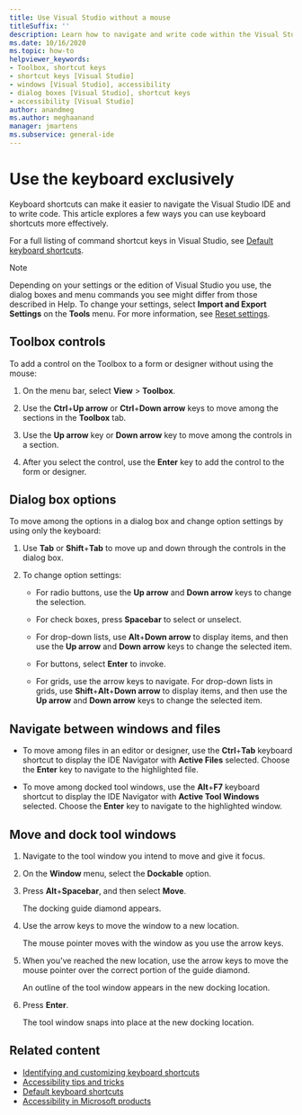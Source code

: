 ```yaml
---
title: Use Visual Studio without a mouse
titleSuffix: ''
description: Learn how to navigate and write code within the Visual Studio integrated development environment (IDE) by just using the keyboard.
ms.date: 10/16/2020
ms.topic: how-to
helpviewer_keywords:
- Toolbox, shortcut keys
- shortcut keys [Visual Studio]
- windows [Visual Studio], accessibility
- dialog boxes [Visual Studio], shortcut keys
- accessibility [Visual Studio]
author: anandmeg
ms.author: meghaanand
manager: jmartens
ms.subservice: general-ide
---
```

# Use the keyboard exclusively


Keyboard shortcuts can make it easier to navigate the Visual Studio IDE and to write code. This article explores a few ways you can use keyboard shortcuts more effectively.

For a full listing of command shortcut keys in Visual Studio, see [Default keyboard shortcuts](../../ide/default-keyboard-shortcuts-in-visual-studio.md).

> [!NOTE]
> Depending on your settings or the edition of Visual Studio you use, the dialog boxes and menu commands you see might differ from those described in Help. To change your settings, select **Import and Export Settings** on the **Tools** menu. For more information, see [Reset settings](../environment-settings.md#reset-settings).

## Toolbox controls

To add a control on the Toolbox to a form or designer without using the mouse:

1. On the menu bar, select **View** > **Toolbox**.

2. Use the **Ctrl**+**Up arrow** or **Ctrl**+**Down arrow** keys to move among the sections in the **Toolbox** tab.

3. Use the **Up arrow** key or **Down arrow** key to move among the controls in a section.

4. After you select the control, use the **Enter** key to add the control to the form or designer.

## Dialog box options

To move among the options in a dialog box and change option settings by using only the keyboard:

1. Use **Tab** or **Shift**+**Tab** to move up and down through the controls in the dialog box.

2. To change option settings:

   - For radio buttons, use the **Up arrow** and **Down arrow** keys to change the selection.

   - For check boxes, press **Spacebar** to select or unselect.

   - For drop-down lists, use **Alt**+**Down arrow** to display items, and then use the **Up arrow** and **Down arrow** keys to change the selected item.

   - For buttons, select **Enter** to invoke.

   - For grids, use the arrow keys to navigate. For drop-down lists in grids, use **Shift**+**Alt**+**Down arrow** to display items, and then use the **Up arrow** and **Down arrow** keys to change the selected item.

## Navigate between windows and files

- To move among files in an editor or designer, use the **Ctrl**+**Tab** keyboard shortcut to display the IDE Navigator with **Active Files** selected. Choose the **Enter** key to navigate to the highlighted file.

- To move among docked tool windows, use the **Alt**+**F7** keyboard shortcut to display the IDE Navigator with **Active Tool Windows** selected. Choose the **Enter** key to navigate to the highlighted window.

## Move and dock tool windows

1. Navigate to the tool window you intend to move and give it focus.

2. On the **Window** menu, select the **Dockable** option.

3. Press **Alt**+**Spacebar**, and then select **Move**.

   The docking guide diamond appears.

4. Use the arrow keys to move the window to a new location.

   The mouse pointer moves with the window as you use the arrow keys.

5. When you've reached the new location, use the arrow keys to move the mouse pointer over the correct portion of the guide diamond.

   An outline of the tool window appears in the new docking location.

6. Press **Enter**.

   The tool window snaps into place at the new docking location.

## Related content

* [Identifying and customizing keyboard shortcuts](../../ide/identifying-and-customizing-keyboard-shortcuts-in-visual-studio.md)
* [Accessibility tips and tricks](../../ide/reference/accessibility-tips-and-tricks.md)
* [Default keyboard shortcuts](../../ide/default-keyboard-shortcuts-in-visual-studio.md)
* [Accessibility in Microsoft products](https://www.microsoft.com/accessibility/)
